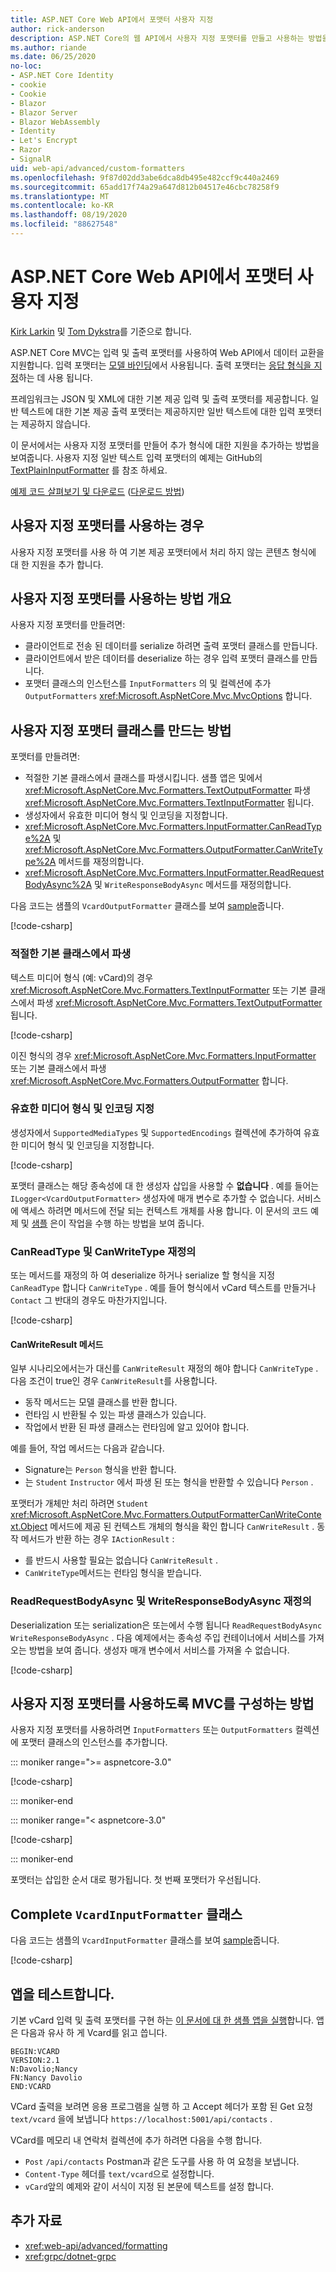 ```yaml
---
title: ASP.NET Core Web API에서 포맷터 사용자 지정
author: rick-anderson
description: ASP.NET Core의 웹 API에서 사용자 지정 포맷터를 만들고 사용하는 방법을 알아봅니다.
ms.author: riande
ms.date: 06/25/2020
no-loc:
- ASP.NET Core Identity
- cookie
- Cookie
- Blazor
- Blazor Server
- Blazor WebAssembly
- Identity
- Let's Encrypt
- Razor
- SignalR
uid: web-api/advanced/custom-formatters
ms.openlocfilehash: 9f87d02dd3abe6dca8db495e482ccf9c440a2469
ms.sourcegitcommit: 65add17f74a29a647d812b04517e46cbc78258f9
ms.translationtype: MT
ms.contentlocale: ko-KR
ms.lasthandoff: 08/19/2020
ms.locfileid: "88627548"
---
```

# <a name="custom-formatters-in-aspnet-core-web-api"></a>ASP.NET Core Web API에서 포맷터 사용자 지정

[Kirk Larkin](https://twitter.com/serpent5) 및 [Tom Dykstra](https://github.com/tdykstra)를 기준으로 합니다.

ASP.NET Core MVC는 입력 및 출력 포맷터를 사용하여 Web API에서 데이터 교환을 지원합니다. 입력 포맷터는 [모델 바인딩](xref:mvc/models/model-binding)에서 사용됩니다. 출력 포맷터는 [응답 형식을 지정](xref:web-api/advanced/formatting)하는 데 사용 됩니다.

프레임워크는 JSON 및 XML에 대한 기본 제공 입력 및 출력 포맷터를 제공합니다. 일반 텍스트에 대한 기본 제공 출력 포맷터는 제공하지만 일반 텍스트에 대한 입력 포맷터는 제공하지 않습니다.

이 문서에서는 사용자 지정 포맷터를 만들어 추가 형식에 대한 지원을 추가하는 방법을 보여줍니다. 사용자 지정 일반 텍스트 입력 포맷터의 예제는 GitHub의 [TextPlainInputFormatter](https://github.com/aspnet/Entropy/blob/master/samples/Mvc.Formatters/TextPlainInputFormatter.cs) 를 참조 하세요.

[예제 코드 살펴보기 및 다운로드](https://github.com/dotnet/AspNetCore.Docs/tree/master/aspnetcore/web-api/advanced/custom-formatters/samples) ([다운로드 방법](xref:index#how-to-download-a-sample))

## <a name="when-to-use-custom-formatters"></a>사용자 지정 포맷터를 사용하는 경우

사용자 지정 포맷터를 사용 하 여 기본 제공 포맷터에서 처리 하지 않는 콘텐츠 형식에 대 한 지원을 추가 합니다.

## <a name="overview-of-how-to-use-a-custom-formatter"></a>사용자 지정 포맷터를 사용하는 방법 개요

사용자 지정 포맷터를 만들려면:

* 클라이언트로 전송 된 데이터를 serialize 하려면 출력 포맷터 클래스를 만듭니다.
* 클라이언트에서 받은 데이터를 deserialize 하는 경우 입력 포맷터 클래스를 만듭니다.
* 포맷터 클래스의 인스턴스를 `InputFormatters` 의 및 컬렉션에 추가 `OutputFormatters` <xref:Microsoft.AspNetCore.Mvc.MvcOptions> 합니다.

## <a name="how-to-create-a-custom-formatter-class"></a>사용자 지정 포맷터 클래스를 만드는 방법

포맷터를 만들려면:

* 적절한 기본 클래스에서 클래스를 파생시킵니다. 샘플 앱은 및에서 <xref:Microsoft.AspNetCore.Mvc.Formatters.TextOutputFormatter> 파생 <xref:Microsoft.AspNetCore.Mvc.Formatters.TextInputFormatter> 됩니다.
* 생성자에서 유효한 미디어 형식 및 인코딩을 지정합니다.
* <xref:Microsoft.AspNetCore.Mvc.Formatters.InputFormatter.CanReadType%2A> 및 <xref:Microsoft.AspNetCore.Mvc.Formatters.OutputFormatter.CanWriteType%2A> 메서드를 재정의합니다.
* <xref:Microsoft.AspNetCore.Mvc.Formatters.InputFormatter.ReadRequestBodyAsync%2A> 및 `WriteResponseBodyAsync` 메서드를 재정의합니다.

다음 코드는 샘플의 `VcardOutputFormatter` 클래스를 보여 [sample](https://github.com/dotnet/AspNetCore.Docs/tree/master/aspnetcore/web-api/advanced/custom-formatters/samples)줍니다.

[!code-csharp[](custom-formatters/samples/3.x/CustomFormattersSample/Formatters/VcardOutputFormatter.cs?name=snippet_Class)]
  
### <a name="derive-from-the-appropriate-base-class"></a>적절한 기본 클래스에서 파생

텍스트 미디어 형식 (예: vCard)의 경우 <xref:Microsoft.AspNetCore.Mvc.Formatters.TextInputFormatter> 또는 기본 클래스에서 파생 <xref:Microsoft.AspNetCore.Mvc.Formatters.TextOutputFormatter> 됩니다.

[!code-csharp[](custom-formatters/samples/3.x/CustomFormattersSample/Formatters/VcardOutputFormatter.cs?name=snippet_ClassDeclaration)]

이진 형식의 경우 <xref:Microsoft.AspNetCore.Mvc.Formatters.InputFormatter> 또는 기본 클래스에서 파생 <xref:Microsoft.AspNetCore.Mvc.Formatters.OutputFormatter> 합니다.

### <a name="specify-valid-media-types-and-encodings"></a>유효한 미디어 형식 및 인코딩 지정

생성자에서 `SupportedMediaTypes` 및 `SupportedEncodings` 컬렉션에 추가하여 유효한 미디어 형식 및 인코딩을 지정합니다.

[!code-csharp[](custom-formatters/samples/3.x/CustomFormattersSample/Formatters/VcardOutputFormatter.cs?name=snippet_ctor)]

포맷터 클래스는 해당 종속성에 대 한 생성자 삽입을 사용할 수 **없습니다** . 예를 들어는 `ILogger<VcardOutputFormatter>` 생성자에 매개 변수로 추가할 수 없습니다. 서비스에 액세스 하려면 메서드에 전달 되는 컨텍스트 개체를 사용 합니다. 이 문서의 코드 예제 및 [샘플](https://github.com/dotnet/AspNetCore.Docs/tree/master/aspnetcore/web-api/advanced/custom-formatters/samples) 은이 작업을 수행 하는 방법을 보여 줍니다.

### <a name="override-canreadtype-and-canwritetype"></a>CanReadType 및 CanWriteType 재정의

또는 메서드를 재정의 하 여 deserialize 하거나 serialize 할 형식을 지정 `CanReadType` 합니다 `CanWriteType` . 예를 들어 형식에서 vCard 텍스트를 만들거나 `Contact` 그 반대의 경우도 마찬가지입니다.

[!code-csharp[](custom-formatters/samples/3.x/CustomFormattersSample/Formatters/VcardOutputFormatter.cs?name=snippet_CanWriteType)]

#### <a name="the-canwriteresult-method"></a>CanWriteResult 메서드

일부 시나리오에서는가 대신를 `CanWriteResult` 재정의 해야 합니다 `CanWriteType` . 다음 조건이 true인 경우 `CanWriteResult`를 사용합니다.

* 동작 메서드는 모델 클래스를 반환 합니다.
* 런타임 시 반환될 수 있는 파생 클래스가 있습니다.
* 작업에서 반환 된 파생 클래스는 런타임에 알고 있어야 합니다.

예를 들어, 작업 메서드는 다음과 같습니다.

* Signature는 `Person` 형식을 반환 합니다.
* 는 `Student` `Instructor` 에서 파생 된 또는 형식을 반환할 수 있습니다 `Person` . 

포맷터가 개체만 처리 하려면 `Student` <xref:Microsoft.AspNetCore.Mvc.Formatters.OutputFormatterCanWriteContext.Object> 메서드에 제공 된 컨텍스트 개체의 형식을 확인 합니다 `CanWriteResult` . 동작 메서드가 반환 하는 경우 `IActionResult` :

* 를 반드시 사용할 필요는 없습니다 `CanWriteResult` .
* `CanWriteType`메서드는 런타임 형식을 받습니다.

<a id="read-write"></a>

### <a name="override-readrequestbodyasync-and-writeresponsebodyasync"></a>ReadRequestBodyAsync 및 WriteResponseBodyAsync 재정의

Deserialization 또는 serialization은 또는에서 수행 됩니다 `ReadRequestBodyAsync` `WriteResponseBodyAsync` . 다음 예제에서는 종속성 주입 컨테이너에서 서비스를 가져오는 방법을 보여 줍니다. 생성자 매개 변수에서 서비스를 가져올 수 없습니다.

[!code-csharp[](custom-formatters/samples/3.x/CustomFormattersSample/Formatters/VcardOutputFormatter.cs?name=snippet_WriteResponseBodyAsync)]

## <a name="how-to-configure-mvc-to-use-a-custom-formatter"></a>사용자 지정 포맷터를 사용하도록 MVC를 구성하는 방법

사용자 지정 포맷터를 사용하려면 `InputFormatters` 또는 `OutputFormatters` 컬렉션에 포맷터 클래스의 인스턴스를 추가합니다.

::: moniker range=">= aspnetcore-3.0"

[!code-csharp[](custom-formatters/samples/3.x/CustomFormattersSample/Startup.cs?name=snippet_ConfigureServices&highlight=5-6)]

::: moniker-end

::: moniker range="< aspnetcore-3.0"

[!code-csharp[](custom-formatters/samples/2.x/CustomFormattersSample/Startup.cs?name=mvcoptions&highlight=3-4)]

::: moniker-end

포맷터는 삽입한 순서 대로 평가됩니다. 첫 번째 포맷터가 우선됩니다.

## <a name="the-complete-vcardinputformatter-class"></a>Complete `VcardInputFormatter` 클래스

다음 코드는 샘플의 `VcardInputFormatter` 클래스를 보여 [sample](https://github.com/dotnet/AspNetCore.Docs/tree/master/aspnetcore/web-api/advanced/custom-formatters/samples)줍니다.

[!code-csharp[](custom-formatters/samples/3.x/CustomFormattersSample/Formatters/VcardInputFormatter.cs?name=snippet_Class)]

## <a name="test-the-app"></a>앱을 테스트합니다.

기본 vCard 입력 및 출력 포맷터를 구현 하는 [이 문서에 대 한 샘플 앱을 실행](https://github.com/dotnet/AspNetCore.Docs/tree/master/aspnetcore/web-api/advanced/custom-formatters/samples)합니다. 앱은 다음과 유사 하 게 Vcard를 읽고 씁니다.

```
BEGIN:VCARD
VERSION:2.1
N:Davolio;Nancy
FN:Nancy Davolio
END:VCARD
```

VCard 출력을 보려면 응용 프로그램을 실행 하 고 Accept 헤더가 포함 된 Get 요청 `text/vcard` 을에 보냅니다 `https://localhost:5001/api/contacts` .

VCard를 메모리 내 연락처 컬렉션에 추가 하려면 다음을 수행 합니다.

* `Post` `/api/contacts` Postman과 같은 도구를 사용 하 여 요청을 보냅니다.
* `Content-Type` 헤더를 `text/vcard`으로 설정합니다.
* `vCard`앞의 예제와 같이 서식이 지정 된 본문에 텍스트를 설정 합니다.

## <a name="additional-resources"></a>추가 자료

* <xref:web-api/advanced/formatting>
* <xref:grpc/dotnet-grpc>
